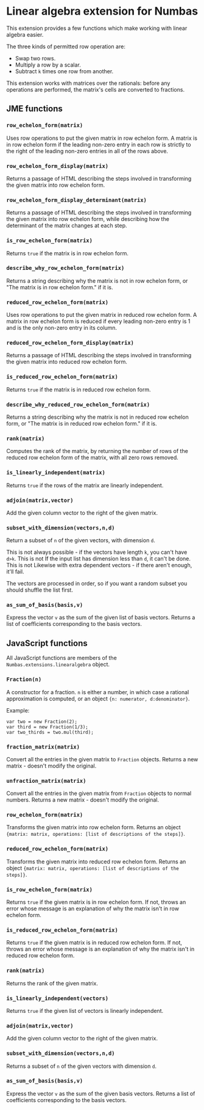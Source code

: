 # Linear algebra extension for Numbas

This extension provides a few functions which make working with linear algebra easier.

The three kinds of permitted row operation are:

* Swap two rows.
* Multiply a row by a scalar.
* Subtract `k` times one row from another.

This extension works with matrices over the rationals: before any operations are performed, the matrix's cells are converted to fractions.

## JME functions

### `row_echelon_form(matrix)`

Uses row operations to put the given matrix in row echelon form. A matrix is in row echelon form if the leading non-zero entry in each row is strictly to the right of the leading non-zero entries in all of the rows above.

### `row_echelon_form_display(matrix)`

Returns a passage of HTML describing the steps involved in transforming the given matrix into row echelon form.

### `row_echelon_form_display_determinant(matrix)`

Returns a passage of HTML describing the steps involved in transforming the given matrix into row echelon form, while describing how the determinant of the matrix changes at each step.

### `is_row_echelon_form(matrix)`

Returns `true` if the matrix is in row echelon form.

### `describe_why_row_echelon_form(matrix)`

Returns a string describing why the matrix is not in row echelon form, or "The matrix is in row echelon form." if it is.

### `reduced_row_echelon_form(matrix)`

Uses row operations to put the given matrix in reduced row echelon form. A matrix in row echelon form is reduced if every leading non-zero entry is 1 and is the only non-zero entry in its column.

### `reduced_row_echelon_form_display(matrix)`

Returns a passage of HTML describing the steps involved in transforming the given matrix into reduced row echelon form.

### `is_reduced_row_echelon_form(matrix)`

Returns `true` if the matrix is in reduced row echelon form.

### `describe_why_reduced_row_echelon_form(matrix)`

Returns a string describing why the matrix is not in reduced row echelon form, or "The matrix is in reduced row echelon form." if it is.

### `rank(matrix)`

Computes the rank of the matrix, by returning the number of rows of the reduced row echelon form of the matrix, with all zero rows removed.

### `is_linearly_independent(matrix)`

Returns `true` if the rows of the matrix are linearly independent.

### `adjoin(matrix,vector)`

Add the given column vector to the right of the given matrix.

### `subset_with_dimension(vectors,n,d)`

Return a subset of `n` of the given vectors, with dimension `d`.

This is not always possible - if the vectors have length `k`, you can't have `d>k`. 
This is not If the input list has dimension less than `d`, it can't be done.
This is not Likewise with extra dependent vectors - if there aren't enough, it'll fail.

The vectors are processed in order, so if you want a random subset you should shuffle the list first.

### `as_sum_of_basis(basis,v)`

Express the vector `v` as the sum of the given list of basis vectors.
Returns a list of coefficients corresponding to the basis vectors.

## JavaScript functions

All JavaScript functions are members of the `Numbas.extensions.linearalgebra` object.

### `Fraction(n)`

A constructor for a fraction. `n` is either a number, in which case a rational approximation is computed, or an object `{n: numerator, d:denominator}`.

Example:

```
var two = new Fraction(2);
var third = new Fraction(1/3);
var two_thirds = two.mul(third);
```

### `fraction_matrix(matrix)`

Convert all the entries in the given matrix to `Fraction` objects. Returns a new matrix - doesn't modify the original.

### `unfraction_matrix(matrix)`

Convert all the entries in the given matrix from `Fraction` objects to normal numbers. Returns a new matrix - doesn't modify the original.

### `row_echelon_form(matrix)`

Transforms the given matrix into row echelon form. Returns an object `{matrix: matrix, operations: [list of descriptions of the steps]}`.

### `reduced_row_echelon_form(matrix)`

Transforms the given matrix into reduced row echelon form. Returns an object `{matrix: matrix, operations: [list of descriptions of the steps]}`.

### `is_row_echelon_form(matrix)`

Returns `true` if the given matrix is in row echelon form. If not, throws an error whose message is an explanation of why the matrix isn't in row echelon form.

### `is_reduced_row_echelon_form(matrix)`

Returns `true` if the given matrix is in reduced row echelon form. If not, throws an error whose message is an explanation of why the matrix isn't in reduced row echelon form.

### `rank(matrix)`

Returns the rank of the given matrix.

### `is_linearly_independent(vectors)`

Returns `true` if the given list of vectors is linearly independent.

### `adjoin(matrix,vector)`

Add the given column vector to the right of the given matrix.

### `subset_with_dimension(vectors,n,d)`

Returns a subset of `n` of the given vectors with dimension `d`.

### `as_sum_of_basis(basis,v)`

Express the vector `v` as the sum of the given basis vectors.
Returns a list of coefficients corresponding to the basis vectors.
